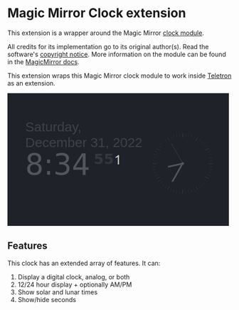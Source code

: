 # Magic Mirror Clock extension

This extension is a wrapper around the Magic Mirror [clock module](https://docs.magicmirror.builders/modules/clock.html).

All credits for its implementation go to its original author(s). Read the software's [copyright notice](https://github.com/MichMich/MagicMirror/blob/master/LICENSE.md). More information on the module can be found in the [MagicMirror docs](https://docs.magicmirror.builders/modules/clock.html).

This extension wraps this Magic Mirror clock module to work inside [Teletron](https://www.teletron.me) as an extension.

![clock gif](docs/mm-clock.gif)

## Features

This clock has an extended array of features. It can:

1. Display a digital clock, analog, or both
2. 12/24 hour display + optionally AM/PM
3. Show solar and lunar times
4. Show/hide seconds
